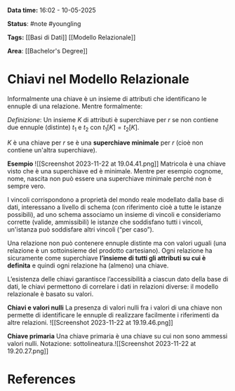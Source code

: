 **Data time:** 16:02 - 10-05-2025

**Status**: #note #youngling 

**Tags:** [[Basi di Dati]] [[Modello Relazionale]]

**Area**: [[Bachelor's Degree]]
# Chiavi nel Modello Relazionale

Informalmente una chiave è un insieme di attributi che identificano le ennuple di una relazione. Mentre formalmente:

*Definizione*: Un insieme $K$ di attributi è superchiave per $r$ se non contiene due ennuple (distinte) $t_1$ e $t_2$ con $t_1[K] = t_2[K]$. 

$K$ è una chiave per $r$ se è una **superchiave minimale** per $r$ (cioè non contiene un'altra superchiave).

**Esempio**
![[Screenshot 2023-11-22 at 19.04.41.png]]
Matricola è una chiave visto che è una superchiave ed è minimale. Mentre per esempio cognome, nome, nascita non può essere una superchiave minimale perché non è sempre vero.

I vincoli corrispondono a proprietà del mondo reale modellato dalla base di dati, interessano a livello di schema (con riferimento cioè a tutte le istanze possibili), ad uno schema associamo un insieme di vincoli e consideriamo corrette (valide, ammissibili) le istanze che soddisfano tutti i vincoli, un'istanza può soddisfare altri vincoli (“per caso”).

Una relazione non può contenere ennuple distinte ma con valori uguali (una relazione è un sottoinsieme del prodotto cartesiano). Ogni relazione ha sicuramente come superchiave **l’insieme di tutti gli attributi su cui è definita** e quindi ogni relazione ha (almeno) una chiave.

L’esistenza delle chiavi garantisce l’accessibilità a ciascun dato della base di dati, le chiavi permettono di correlare i dati in relazioni diverse: il modello relazionale è basato su valori.

**Chiavi e valori nulli**
La presenza di valori nulli fra i valori di una chiave non permette di identificare le ennuple di realizzare facilmente i riferimenti da altre relazioni.
![[Screenshot 2023-11-22 at 19.19.46.png]]

**Chiave primaria** 
Una chiave primaria è una chiave su cui non sono ammessi valori nulli. Notazione: sottolineatura.![[Screenshot 2023-11-22 at 19.20.27.png]]

# References